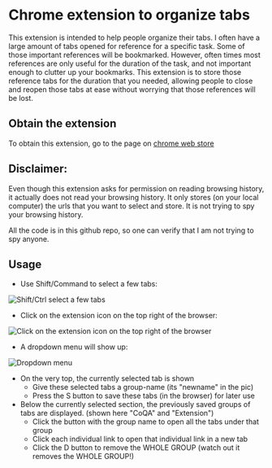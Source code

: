 # Chrome extension to organize tabs

This extension is intended to help people organize their tabs. I often have a large amount of tabs opened for reference for a specific task.  Some of those important references will be bookmarked. However, often times most references are only useful for the duration of the task, and not important enough to clutter up your bookmarks. This extension is to store those reference tabs for the duration that you needed, allowing people to close and reopen those tabs at ease without worrying that those references will be lost.

## Obtain the extension

To obtain this extension, go to the page on [chrome web store](https://chrome.google.com/webstore/detail/tabs-cache-and-management/ecgfkcddifhjofkeagepcffjakglmoog/)

## Disclaimer:

Even though this extension asks for permission on reading browsing history, it actually does not read your browsing history. It only stores (on your local computer) the urls that you want to select and store.  It is not trying to spy your browsing history.

All the code is in this github repo, so one can verify that I am not trying to spy anyone.

## Usage
- Use Shift/Command to select a few tabs:

![Shift/Ctrl select a few tabs](https://i.imgur.com/GWXKAOH.png)

- Click on the extension icon on the top right of the browser:

![Click on the extension icon on the top right of the browser](https://i.imgur.com/E1UtDdR.png)

- A dropdown menu will show up:

![Dropdown menu](https://i.imgur.com/CPaoVIo.png)

- On the very top, the currently selected tab is shown
    - Give these selected tabs a group-name (its "newname" in the pic)
    - Press the S button to save these tabs (in the browser) for later use
- Below the currently selected section, the previously saved groups of tabs are displayed. (shown here "CoQA" and "Extension")
    - Click the button with the group name to open all the tabs under that group
    - Click each individual link to open that individual link in a new tab
    - Click the D button to remove the WHOLE GROUP (watch out it removes the WHOLE GROUP!)
